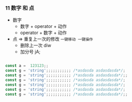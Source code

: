 ### 11 数字 和 点

- 数字
  - 数字 + operator + 动作
  - operator + 数字 + 动作
- 点 => 重复上一次的修改 `一键移动 一键操作`
  - 删除上一次 diw
  - 加分号 jA;


```js

const a =  123123;;
const g = 'string';;;;;;;;;;; /*asdasda asdasdasda*/;
const g = 'string';;;;;;;;;;; /*asdasda asdasdasda*/;;
const g = 'string';;;;;;;;;;; /*asdasda asdasdasda*/;
const g = 'string';;;;;;;;;;; /*asdasda asdasdasda*/;
const g = 'string';;;;;;;;;;; /*asdasda asdasdasda*/;
const g = 'string';;;;;;;;;;; /*asdasda asdasdasda*/;;

```